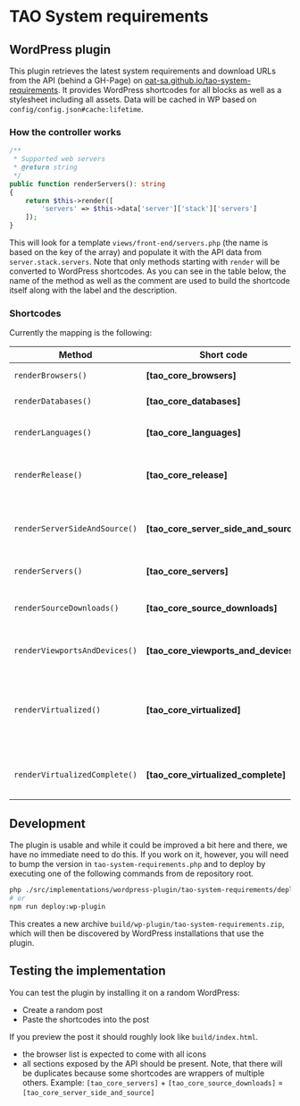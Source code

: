 # TAO System requirements

## WordPress plugin

This plugin retrieves the latest system requirements and download URLs from the API (behind a GH-Page) on [oat-sa.github.io/tao-system-requirements](https://oat-sa.github.io/tao-system-requirements). It provides WordPress shortcodes for all blocks as well as a stylesheet including all assets. Data will be cached in WP based on `config/config.json#cache:lifetime`.

### How the controller works
```php
/**
 * Supported web servers
 * @return string
 */
public function renderServers(): string
{
    return $this->render([
        'servers' => $this->data['server']['stack']['servers']
    ]);
}
```
This will look for a template `views/front-end/servers.php` (the name is based on the key of the array) and populate it with the API data from `server.stack.servers`. Note that only methods starting with `render` will be converted to WordPress shortcodes. As you can see in the table below, the name of the method as well as the comment are used to build the shortcode itself along with the label and the description.

### Shortcodes 
Currently the mapping is the following:

| Method                        | Short code                            | Label                  | Description                                                 |
|-------------------------------|---------------------------------------|------------------------|-------------------------------------------------------------|
| `renderBrowsers()`            | **[tao_core_browsers]**               | Browsers               | Supported browsers                                          |
| `renderDatabases()`           | **[tao_core_databases]**              | Databases              | Supported databases                                         |
| `renderLanguages()`           | **[tao_core_languages]**              | Languages              | Supported programming languages                             |
| `renderRelease()`             | **[tao_core_release]**                | Release                | Version number of the current TAO release                   |
| `renderServerSideAndSource()` | **[tao_core_server_side_and_source]** | Server side and source | Server-side requirements and source downloads combined      |
| `renderServers()`             | **[tao_core_servers]**                | Servers                | Supported web servers                                       |
| `renderSourceDownloads()`     | **[tao_core_source_downloads]**       | Source downloads       | Source downloads (zip archive, GitHub)                      |
| `renderViewportsAndDevices()` | **[tao_core_viewports_and_devices]**  | Viewports and devices  | Supported viewports and devices                             |
| `renderVirtualized()`         | **[tao_core_virtualized]**            | Virtualized            | Docker related (Docker Desktop and command line to run TAO) |
| `renderVirtualizedComplete()` | **[tao_core_virtualized_complete]**   | Virtualized complete   | Docker related with heading and description                 |


## Development

The plugin is usable and while it could be improved a bit here and there, we have no immediate need to do this. If you work on it, however, you will need to bump the version in `tao-system-requirements.php` and to deploy by executing one of the following commands from de repository root.
```bash 
php ./src/implementations/wordpress-plugin/tao-system-requirements/deploy.php
# or
npm run deploy:wp-plugin
``` 
This creates a new archive `build/wp-plugin/tao-system-requirements.zip`, which will then be discovered by WordPress installations that use the plugin.

## Testing the implementation

You can test the plugin by installing it on a random WordPress:

- Create a random post
- Paste the shortcodes into the post

If you preview the post it should roughly look like `build/index.html`. 

- the browser list is expected to come with all icons
- all sections exposed by the API should be present. Note, that there will be duplicates because some shortcodes are wrappers of multiple others. Example: `[tao_core_servers]` + `[tao_core_source_downloads]` = `[tao_core_server_side_and_source]`

